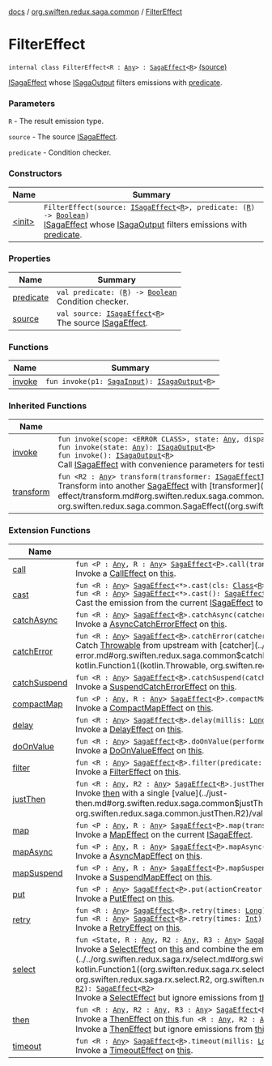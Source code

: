 [docs](../../index.md) / [org.swiften.redux.saga.common](../index.md) / [FilterEffect](./index.md)

# FilterEffect

`internal class FilterEffect<R : `[`Any`](https://kotlinlang.org/api/latest/jvm/stdlib/kotlin/-any/index.html)`> : `[`SagaEffect`](../-saga-effect/index.md)`<`[`R`](index.md#R)`>` [(source)](https://github.com/protoman92/KotlinRedux/tree/master/common/common-saga/src/main/kotlin/org/swiften/redux/saga/common/FilterEffect.kt#L15)

[ISagaEffect](../-i-saga-effect.md) whose [ISagaOutput](../-i-saga-output/index.md) filters emissions with [predicate](predicate.md).

### Parameters

`R` - The result emission type.

`source` - The source [ISagaEffect](../-i-saga-effect.md).

`predicate` - Condition checker.

### Constructors

| Name | Summary |
|---|---|
| [&lt;init&gt;](-init-.md) | `FilterEffect(source: `[`ISagaEffect`](../-i-saga-effect.md)`<`[`R`](index.md#R)`>, predicate: (`[`R`](index.md#R)`) -> `[`Boolean`](https://kotlinlang.org/api/latest/jvm/stdlib/kotlin/-boolean/index.html)`)`<br>[ISagaEffect](../-i-saga-effect.md) whose [ISagaOutput](../-i-saga-output/index.md) filters emissions with [predicate](predicate.md). |

### Properties

| Name | Summary |
|---|---|
| [predicate](predicate.md) | `val predicate: (`[`R`](index.md#R)`) -> `[`Boolean`](https://kotlinlang.org/api/latest/jvm/stdlib/kotlin/-boolean/index.html)<br>Condition checker. |
| [source](source.md) | `val source: `[`ISagaEffect`](../-i-saga-effect.md)`<`[`R`](index.md#R)`>`<br>The source [ISagaEffect](../-i-saga-effect.md). |

### Functions

| Name | Summary |
|---|---|
| [invoke](invoke.md) | `fun invoke(p1: `[`SagaInput`](../-saga-input/index.md)`): `[`ISagaOutput`](../-i-saga-output/index.md)`<`[`R`](index.md#R)`>` |

### Inherited Functions

| Name | Summary |
|---|---|
| [invoke](../-saga-effect/invoke.md) | `fun invoke(scope: <ERROR CLASS>, state: `[`Any`](https://kotlinlang.org/api/latest/jvm/stdlib/kotlin/-any/index.html)`, dispatch: `[`IActionDispatcher`](../../org.swiften.redux.core/-i-action-dispatcher.md)`): `[`ISagaOutput`](../-i-saga-output/index.md)`<`[`R`](../-saga-effect/index.md#R)`>`<br>`fun invoke(state: `[`Any`](https://kotlinlang.org/api/latest/jvm/stdlib/kotlin/-any/index.html)`): `[`ISagaOutput`](../-i-saga-output/index.md)`<`[`R`](../-saga-effect/index.md#R)`>`<br>`fun invoke(): `[`ISagaOutput`](../-i-saga-output/index.md)`<`[`R`](../-saga-effect/index.md#R)`>`<br>Call [ISagaEffect](../-i-saga-effect.md) with convenience parameters for testing. |
| [transform](../-saga-effect/transform.md) | `fun <R2 : `[`Any`](https://kotlinlang.org/api/latest/jvm/stdlib/kotlin/-any/index.html)`> transform(transformer: `[`ISagaEffectTransformer`](../-i-saga-effect-transformer.md)`<`[`R`](../-saga-effect/index.md#R)`, `[`R2`](../-saga-effect/transform.md#R2)`>): `[`SagaEffect`](../-saga-effect/index.md)`<`[`R2`](../-saga-effect/transform.md#R2)`>`<br>Transform into another [SagaEffect](../-saga-effect/index.md) with [transformer](../-saga-effect/transform.md#org.swiften.redux.saga.common.SagaEffect$transform(kotlin.Function1((org.swiften.redux.saga.common.SagaEffect((org.swiften.redux.saga.common.SagaEffect.R)), org.swiften.redux.saga.common.SagaEffect((org.swiften.redux.saga.common.SagaEffect.transform.R2)))))/transformer). |

### Extension Functions

| Name | Summary |
|---|---|
| [call](../../org.swiften.redux.saga.rx/call.md) | `fun <P : `[`Any`](https://kotlinlang.org/api/latest/jvm/stdlib/kotlin/-any/index.html)`, R : `[`Any`](https://kotlinlang.org/api/latest/jvm/stdlib/kotlin/-any/index.html)`> `[`SagaEffect`](../-saga-effect/index.md)`<`[`P`](../../org.swiften.redux.saga.rx/call.md#P)`>.call(transformer: (`[`P`](../../org.swiften.redux.saga.rx/call.md#P)`) -> <ERROR CLASS><`[`R`](../../org.swiften.redux.saga.rx/call.md#R)`>): `[`SagaEffect`](../-saga-effect/index.md)`<`[`R`](../../org.swiften.redux.saga.rx/call.md#R)`>`<br>Invoke a [CallEffect](../../org.swiften.redux.saga.rx/-call-effect/index.md) on [this](../../org.swiften.redux.saga.rx/call/-this-.md). |
| [cast](../cast.md) | `fun <R : `[`Any`](https://kotlinlang.org/api/latest/jvm/stdlib/kotlin/-any/index.html)`> `[`SagaEffect`](../-saga-effect/index.md)`<*>.cast(cls: `[`Class`](http://docs.oracle.com/javase/6/docs/api/java/lang/Class.html)`<`[`R`](../cast.md#R)`>): `[`SagaEffect`](../-saga-effect/index.md)`<`[`R`](../cast.md#R)`>`<br>`fun <R : `[`Any`](https://kotlinlang.org/api/latest/jvm/stdlib/kotlin/-any/index.html)`> `[`SagaEffect`](../-saga-effect/index.md)`<*>.cast(): `[`SagaEffect`](../-saga-effect/index.md)`<`[`R`](../cast.md#R)`>`<br>Cast the emission from the current [ISagaEffect](../-i-saga-effect.md) to [R](../cast.md#R) if possible. |
| [catchAsync](../catch-async.md) | `fun <R : `[`Any`](https://kotlinlang.org/api/latest/jvm/stdlib/kotlin/-any/index.html)`> `[`SagaEffect`](../-saga-effect/index.md)`<`[`R`](../catch-async.md#R)`>.catchAsync(catcher: suspend <ERROR CLASS>.(`[`Throwable`](https://kotlinlang.org/api/latest/jvm/stdlib/kotlin/-throwable/index.html)`) -> <ERROR CLASS><`[`R`](../catch-async.md#R)`>): `[`SagaEffect`](../-saga-effect/index.md)`<`[`R`](../catch-async.md#R)`>`<br>Invoke a [AsyncCatchErrorEffect](../-async-catch-error-effect/index.md) on [this](../catch-async/-this-.md). |
| [catchError](../catch-error.md) | `fun <R : `[`Any`](https://kotlinlang.org/api/latest/jvm/stdlib/kotlin/-any/index.html)`> `[`SagaEffect`](../-saga-effect/index.md)`<`[`R`](../catch-error.md#R)`>.catchError(catcher: (`[`Throwable`](https://kotlinlang.org/api/latest/jvm/stdlib/kotlin/-throwable/index.html)`) -> `[`R`](../catch-error.md#R)`): `[`SagaEffect`](../-saga-effect/index.md)`<`[`R`](../catch-error.md#R)`>`<br>Catch [Throwable](https://kotlinlang.org/api/latest/jvm/stdlib/kotlin/-throwable/index.html) from upstream with [catcher](../catch-error.md#org.swiften.redux.saga.common$catchError(org.swiften.redux.saga.common.SagaEffect((org.swiften.redux.saga.common.catchError.R)), kotlin.Function1((kotlin.Throwable, org.swiften.redux.saga.common.catchError.R)))/catcher). |
| [catchSuspend](../catch-suspend.md) | `fun <R : `[`Any`](https://kotlinlang.org/api/latest/jvm/stdlib/kotlin/-any/index.html)`> `[`SagaEffect`](../-saga-effect/index.md)`<`[`R`](../catch-suspend.md#R)`>.catchSuspend(catcher: suspend <ERROR CLASS>.(`[`Throwable`](https://kotlinlang.org/api/latest/jvm/stdlib/kotlin/-throwable/index.html)`) -> `[`R`](../catch-suspend.md#R)`): `[`SagaEffect`](../-saga-effect/index.md)`<`[`R`](../catch-suspend.md#R)`>`<br>Invoke a [SuspendCatchErrorEffect](../-suspend-catch-error-effect/index.md) on [this](../catch-suspend/-this-.md). |
| [compactMap](../compact-map.md) | `fun <P : `[`Any`](https://kotlinlang.org/api/latest/jvm/stdlib/kotlin/-any/index.html)`, R : `[`Any`](https://kotlinlang.org/api/latest/jvm/stdlib/kotlin/-any/index.html)`> `[`SagaEffect`](../-saga-effect/index.md)`<`[`P`](../compact-map.md#P)`>.compactMap(transformer: (`[`P`](../compact-map.md#P)`) -> `[`R`](../compact-map.md#R)`?): `[`SagaEffect`](../-saga-effect/index.md)`<`[`R`](../compact-map.md#R)`>`<br>Invoke a [CompactMapEffect](../-compact-map-effect/index.md) on [this](../compact-map/-this-.md). |
| [delay](../delay.md) | `fun <R : `[`Any`](https://kotlinlang.org/api/latest/jvm/stdlib/kotlin/-any/index.html)`> `[`SagaEffect`](../-saga-effect/index.md)`<`[`R`](../delay.md#R)`>.delay(millis: `[`Long`](https://kotlinlang.org/api/latest/jvm/stdlib/kotlin/-long/index.html)`): `[`SagaEffect`](../-saga-effect/index.md)`<`[`R`](../delay.md#R)`>`<br>Invoke a [DelayEffect](../-delay-effect/index.md) on [this](../delay/-this-.md). |
| [doOnValue](../do-on-value.md) | `fun <R : `[`Any`](https://kotlinlang.org/api/latest/jvm/stdlib/kotlin/-any/index.html)`> `[`SagaEffect`](../-saga-effect/index.md)`<`[`R`](../do-on-value.md#R)`>.doOnValue(performer: (`[`R`](../do-on-value.md#R)`) -> `[`Unit`](https://kotlinlang.org/api/latest/jvm/stdlib/kotlin/-unit/index.html)`): `[`SagaEffect`](../-saga-effect/index.md)`<`[`R`](../do-on-value.md#R)`>`<br>Invoke a [DoOnValueEffect](../-do-on-value-effect/index.md) on [this](../do-on-value/-this-.md). |
| [filter](../filter.md) | `fun <R : `[`Any`](https://kotlinlang.org/api/latest/jvm/stdlib/kotlin/-any/index.html)`> `[`SagaEffect`](../-saga-effect/index.md)`<`[`R`](../filter.md#R)`>.filter(predicate: (`[`R`](../filter.md#R)`) -> `[`Boolean`](https://kotlinlang.org/api/latest/jvm/stdlib/kotlin/-boolean/index.html)`): `[`SagaEffect`](../-saga-effect/index.md)`<`[`R`](../filter.md#R)`>`<br>Invoke a [FilterEffect](./index.md) on [this](../filter/-this-.md). |
| [justThen](../just-then.md) | `fun <R : `[`Any`](https://kotlinlang.org/api/latest/jvm/stdlib/kotlin/-any/index.html)`, R2 : `[`Any`](https://kotlinlang.org/api/latest/jvm/stdlib/kotlin/-any/index.html)`> `[`SagaEffect`](../-saga-effect/index.md)`<`[`R`](../just-then.md#R)`>.justThen(value: `[`R2`](../just-then.md#R2)`): `[`SagaEffect`](../-saga-effect/index.md)`<`[`R2`](../just-then.md#R2)`>`<br>Invoke [then](../then.md) with a single [value](../just-then.md#org.swiften.redux.saga.common$justThen(org.swiften.redux.saga.common.SagaEffect((org.swiften.redux.saga.common.justThen.R)), org.swiften.redux.saga.common.justThen.R2)/value). |
| [map](../map.md) | `fun <P : `[`Any`](https://kotlinlang.org/api/latest/jvm/stdlib/kotlin/-any/index.html)`, R : `[`Any`](https://kotlinlang.org/api/latest/jvm/stdlib/kotlin/-any/index.html)`> `[`SagaEffect`](../-saga-effect/index.md)`<`[`P`](../map.md#P)`>.map(transformer: (`[`P`](../map.md#P)`) -> `[`R`](../map.md#R)`): `[`SagaEffect`](../-saga-effect/index.md)`<`[`R`](../map.md#R)`>`<br>Invoke a [MapEffect](../-map-effect/index.md) on the current [ISagaEffect](../-i-saga-effect.md). |
| [mapAsync](../map-async.md) | `fun <P : `[`Any`](https://kotlinlang.org/api/latest/jvm/stdlib/kotlin/-any/index.html)`, R : `[`Any`](https://kotlinlang.org/api/latest/jvm/stdlib/kotlin/-any/index.html)`> `[`SagaEffect`](../-saga-effect/index.md)`<`[`P`](../map-async.md#P)`>.mapAsync(transformer: suspend <ERROR CLASS>.(`[`P`](../map-async.md#P)`) -> <ERROR CLASS><`[`R`](../map-async.md#R)`>): `[`SagaEffect`](../-saga-effect/index.md)`<`[`R`](../map-async.md#R)`>`<br>Invoke a [AsyncMapEffect](../-async-map-effect/index.md) on [this](../map-async/-this-.md). |
| [mapSuspend](../map-suspend.md) | `fun <P : `[`Any`](https://kotlinlang.org/api/latest/jvm/stdlib/kotlin/-any/index.html)`, R : `[`Any`](https://kotlinlang.org/api/latest/jvm/stdlib/kotlin/-any/index.html)`> `[`SagaEffect`](../-saga-effect/index.md)`<`[`P`](../map-suspend.md#P)`>.mapSuspend(transformer: suspend <ERROR CLASS>.(`[`P`](../map-suspend.md#P)`) -> `[`R`](../map-suspend.md#R)`): `[`SagaEffect`](../-saga-effect/index.md)`<`[`R`](../map-suspend.md#R)`>`<br>Invoke a [SuspendMapEffect](../-suspend-map-effect/index.md) on [this](../map-suspend/-this-.md). |
| [put](../put.md) | `fun <P : `[`Any`](https://kotlinlang.org/api/latest/jvm/stdlib/kotlin/-any/index.html)`> `[`SagaEffect`](../-saga-effect/index.md)`<`[`P`](../put.md#P)`>.put(actionCreator: (`[`P`](../put.md#P)`) -> `[`IReduxAction`](../../org.swiften.redux.core/-i-redux-action.md)`): `[`SagaEffect`](../-saga-effect/index.md)`<`[`Any`](https://kotlinlang.org/api/latest/jvm/stdlib/kotlin/-any/index.html)`>`<br>Invoke a [PutEffect](../-put-effect/index.md) on [this](../put/-this-.md). |
| [retry](../retry.md) | `fun <R : `[`Any`](https://kotlinlang.org/api/latest/jvm/stdlib/kotlin/-any/index.html)`> `[`SagaEffect`](../-saga-effect/index.md)`<`[`R`](../retry.md#R)`>.retry(times: `[`Long`](https://kotlinlang.org/api/latest/jvm/stdlib/kotlin/-long/index.html)`): `[`SagaEffect`](../-saga-effect/index.md)`<`[`R`](../retry.md#R)`>`<br>`fun <R : `[`Any`](https://kotlinlang.org/api/latest/jvm/stdlib/kotlin/-any/index.html)`> `[`SagaEffect`](../-saga-effect/index.md)`<`[`R`](../retry.md#R)`>.retry(times: `[`Int`](https://kotlinlang.org/api/latest/jvm/stdlib/kotlin/-int/index.html)`): `[`SagaEffect`](../-saga-effect/index.md)`<`[`R`](../retry.md#R)`>`<br>Invoke a [RetryEffect](../-retry-effect/index.md) on [this](../retry/-this-.md). |
| [select](../../org.swiften.redux.saga.rx/select.md) | `fun <State, R : `[`Any`](https://kotlinlang.org/api/latest/jvm/stdlib/kotlin/-any/index.html)`, R2 : `[`Any`](https://kotlinlang.org/api/latest/jvm/stdlib/kotlin/-any/index.html)`, R3 : `[`Any`](https://kotlinlang.org/api/latest/jvm/stdlib/kotlin/-any/index.html)`> `[`SagaEffect`](../-saga-effect/index.md)`<`[`R`](../../org.swiften.redux.saga.rx/select.md#R)`>.select(selector: (`[`State`](../../org.swiften.redux.saga.rx/select.md#State)`) -> `[`R2`](../../org.swiften.redux.saga.rx/select.md#R2)`, combiner: (`[`R`](../../org.swiften.redux.saga.rx/select.md#R)`, `[`R2`](../../org.swiften.redux.saga.rx/select.md#R2)`) -> `[`R3`](../../org.swiften.redux.saga.rx/select.md#R3)`): `[`SagaEffect`](../-saga-effect/index.md)`<`[`R3`](../../org.swiften.redux.saga.rx/select.md#R3)`>`<br>Invoke a [SelectEffect](../../org.swiften.redux.saga.rx/-select-effect/index.md) on [this](../../org.swiften.redux.saga.rx/select/-this-.md) and combine the emitted values with [combiner](../../org.swiften.redux.saga.rx/select.md#org.swiften.redux.saga.rx$select(org.swiften.redux.saga.common.SagaEffect((org.swiften.redux.saga.rx.select.R)), kotlin.Function1((org.swiften.redux.saga.rx.select.State, org.swiften.redux.saga.rx.select.R2)), kotlin.Function2((org.swiften.redux.saga.rx.select.R, org.swiften.redux.saga.rx.select.R2, org.swiften.redux.saga.rx.select.R3)))/combiner).`fun <State, R2 : `[`Any`](https://kotlinlang.org/api/latest/jvm/stdlib/kotlin/-any/index.html)`> `[`SagaEffect`](../-saga-effect/index.md)`<*>.select(selector: (`[`State`](../../org.swiften.redux.saga.rx/select.md#State)`) -> `[`R2`](../../org.swiften.redux.saga.rx/select.md#R2)`): `[`SagaEffect`](../-saga-effect/index.md)`<`[`R2`](../../org.swiften.redux.saga.rx/select.md#R2)`>`<br>Invoke a [SelectEffect](../../org.swiften.redux.saga.rx/-select-effect/index.md) but ignore emissions from [this](../../org.swiften.redux.saga.rx/select/-this-.md). |
| [then](../then.md) | `fun <R : `[`Any`](https://kotlinlang.org/api/latest/jvm/stdlib/kotlin/-any/index.html)`, R2 : `[`Any`](https://kotlinlang.org/api/latest/jvm/stdlib/kotlin/-any/index.html)`, R3 : `[`Any`](https://kotlinlang.org/api/latest/jvm/stdlib/kotlin/-any/index.html)`> `[`SagaEffect`](../-saga-effect/index.md)`<`[`R`](../then.md#R)`>.then(effect: `[`ISagaEffect`](../-i-saga-effect.md)`<`[`R2`](../then.md#R2)`>, combiner: (`[`R`](../then.md#R)`, `[`R2`](../then.md#R2)`) -> `[`R3`](../then.md#R3)`): `[`SagaEffect`](../-saga-effect/index.md)`<`[`R3`](../then.md#R3)`>`<br>Invoke a [ThenEffect](../-then-effect/index.md) on [this](../then/-this-.md).`fun <R : `[`Any`](https://kotlinlang.org/api/latest/jvm/stdlib/kotlin/-any/index.html)`, R2 : `[`Any`](https://kotlinlang.org/api/latest/jvm/stdlib/kotlin/-any/index.html)`> `[`SagaEffect`](../-saga-effect/index.md)`<`[`R`](../then.md#R)`>.then(effect: `[`ISagaEffect`](../-i-saga-effect.md)`<`[`R2`](../then.md#R2)`>): `[`SagaEffect`](../-saga-effect/index.md)`<`[`R2`](../then.md#R2)`>`<br>Invoke a [ThenEffect](../-then-effect/index.md) but ignore emissions from [this](../then/-this-.md) |
| [timeout](../timeout.md) | `fun <R : `[`Any`](https://kotlinlang.org/api/latest/jvm/stdlib/kotlin/-any/index.html)`> `[`SagaEffect`](../-saga-effect/index.md)`<`[`R`](../timeout.md#R)`>.timeout(millis: `[`Long`](https://kotlinlang.org/api/latest/jvm/stdlib/kotlin/-long/index.html)`): `[`SagaEffect`](../-saga-effect/index.md)`<`[`R`](../timeout.md#R)`>`<br>Invoke a [TimeoutEffect](../-timeout-effect/index.md) on [this](../timeout/-this-.md). |
